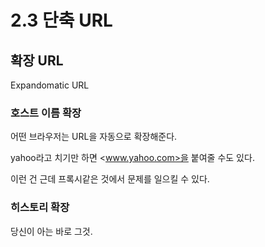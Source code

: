 # 2.3 단축 URL

## 확장 URL

Expandomatic URL

### 호스트 이름 확장

어떤 브라우저는  URL을 자동으로 확장해준다.

yahoo라고 치기만 하면 <www.yahoo.com>을 붙여줄 수도 있다.

이런 건 근데 프록시같은 것에서 문제를 일으킬 수 있다.

### 히스토리 확장

당신이 아는 바로 그것.
